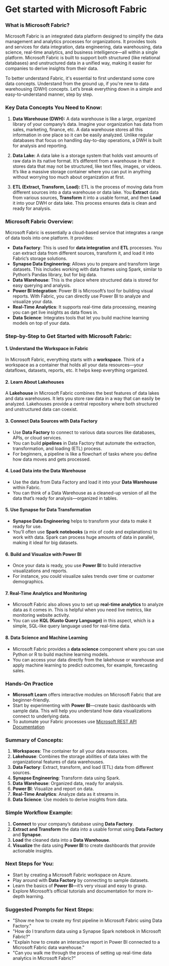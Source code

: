 # Get started with Microsoft Fabric 

### **What is Microsoft Fabric?**
Microsoft Fabric is an integrated data platform designed to simplify the data management and analytics processes for organizations. It provides tools and services for data integration, data engineering, data warehousing, data science, real-time analytics, and business intelligence—all within a single platform. Microsoft Fabric is built to support both structured (like relational databases) and unstructured data in a unified way, making it easier for companies to derive insights from their data.

To better understand Fabric, it's essential to first understand some core data concepts. Understand from the ground up, if you're new to data warehousing (DWH) concepts. Let’s break everything down in a simple and easy-to-understand manner, step by step.


### **Key Data Concepts You Need to Know:**

1. **Data Warehouse (DWH):**
   A data warehouse is like a large, organized library of your company’s data. Imagine your organization has data from sales, marketing, finance, etc. A data warehouse stores all this information in one place so it can be easily analyzed. Unlike regular databases that focus on handling day-to-day operations, a DWH is built for analysis and reporting.

2. **Data Lake:**
   A data lake is a storage system that holds vast amounts of raw data in its native format. It’s different from a warehouse in that it stores data that may not be structured, like text files, images, or videos. It’s like a massive storage container where you can put in anything without worrying too much about organization at first.

3. **ETL (Extract, Transform, Load):**
   ETL is the process of moving data from different sources into a data warehouse or data lake. You **Extract** data from various sources, **Transform** it into a usable format, and then **Load** it into your DWH or data lake. This process ensures data is clean and ready for analysis.

### **Microsoft Fabric Overview:**

Microsoft Fabric is essentially a cloud-based service that integrates a range of data tools into one platform. It provides:

- **Data Factory**: This is used for **data integration** and **ETL** processes. You can extract data from different sources, transform it, and load it into Fabric’s storage solutions.
- **Synapse Data Engineering**: Allows you to prepare and transform large datasets. This includes working with data frames using Spark, similar to Python’s Pandas library, but for big data.
- **Data Warehouse**: This is the place where structured data is stored for easy querying and analysis.
- **Power BI Integration**: Power BI is Microsoft’s tool for building visual reports. With Fabric, you can directly use Power BI to analyze and visualize your data.
- **Real-Time Analytics**: It supports real-time data processing, meaning you can get live insights as data flows in.
- **Data Science**: Integrates tools that let you build machine learning models on top of your data.

### **Step-by-Step to Get Started with Microsoft Fabric:**

#### **1. Understand the Workspace in Fabric**
In Microsoft Fabric, everything starts with a **workspace**. Think of a workspace as a container that holds all your data resources—your dataflows, datasets, reports, etc. It helps keep everything organized.

#### **2. Learn About Lakehouses**
A **Lakehouse** in Microsoft Fabric combines the best features of data lakes and data warehouses. It lets you store raw data in a way that can easily be analyzed. Lakehouses provide a central repository where both structured and unstructured data can coexist.

#### **3. Connect Data Sources with Data Factory**
- Use **Data Factory** to connect to various data sources like databases, APIs, or cloud services.
- You can build **pipelines** in Data Factory that automate the extraction, transformation, and loading (ETL) process.
- For beginners, a pipeline is like a flowchart of tasks where you define how data moves and gets processed.

#### **4. Load Data into the Data Warehouse**
- Use the data from Data Factory and load it into your **Data Warehouse** within Fabric.
- You can think of a Data Warehouse as a cleaned-up version of all the data that’s ready for analysis—organized in tables.

#### **5. Use Synapse for Data Transformation**
- **Synapse Data Engineering** helps to transform your data to make it ready for use.
- You’ll often use **Spark notebooks** (a mix of code and explanations) to work with data. Spark can process huge amounts of data in parallel, making it ideal for big datasets.

#### **6. Build and Visualize with Power BI**
- Once your data is ready, you use **Power BI** to build interactive visualizations and reports.
- For instance, you could visualize sales trends over time or customer demographics.

#### **7. Real-Time Analytics and Monitoring**
- Microsoft Fabric also allows you to set up **real-time analytics** to analyze data as it comes in. This is helpful when you need live metrics, like monitoring website activity.
- You can use **KQL (Kusto Query Language)** in this aspect, which is a simple, SQL-like query language used for real-time data.

#### **8. Data Science and Machine Learning**
- Microsoft Fabric provides a **data science** component where you can use Python or R to build machine learning models.
- You can access your data directly from the lakehouse or warehouse and apply machine learning to predict outcomes, for example, forecasting sales.

### **Hands-On Practice**
- **Microsoft Learn** offers interactive modules on Microsoft Fabric that are beginner-friendly.
- Start by experimenting with **Power BI**—create basic dashboards with sample data. This will help you understand how data visualizations connect to underlying data.
- To automate your Fabric processes use [Microsoft REST API Documentation](https://learn.microsoft.com/en-us/rest/api/fabric/articles/)

### **Summary of Concepts:**
1. **Workspaces**: The container for all your data resources.
2. **Lakehouse**: Combines the storage abilities of data lakes with the organizational features of data warehouses.
3. **Data Factory**: Extract, transform, and load (ETL) data from different sources.
4. **Synapse Engineering**: Transform data using Spark.
5. **Data Warehouse**: Organized data, ready for analysis.
6. **Power BI**: Visualize and report on data.
7. **Real-Time Analytics**: Analyze data as it streams in.
8. **Data Science**: Use models to derive insights from data.

### **Simple Workflow Example:**
1. **Connect** to your company’s database using **Data Factory**.
2. **Extract and Transform** the data into a usable format using **Data Factory** and **Synapse**.
3. **Load** the cleaned data into a **Data Warehouse**.
4. **Visualize** the data using **Power BI** to create dashboards that provide actionable insights.

### **Next Steps for You:**
- Start by creating a Microsoft Fabric workspace on Azure.
- Play around with **Data Factory** by connecting to sample datasets.
- Learn the basics of **Power BI**—it’s very visual and easy to grasp.
- Explore Microsoft’s official tutorials and documentation for more in-depth learning.

### **Suggested Prompts for Next Steps:**
- "Show me how to create my first pipeline in Microsoft Fabric using Data Factory."
- "How do I transform data using a Synapse Spark notebook in Microsoft Fabric?"
- "Explain how to create an interactive report in Power BI connected to a Microsoft Fabric data warehouse."
- "Can you walk me through the process of setting up real-time data analytics in Microsoft Fabric?"
